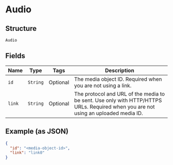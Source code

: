 
# Audio

## Structure

`Audio`

## Fields

| Name | Type | Tags | Description |
|  --- | --- | --- | --- |
| `id` | `String` | Optional | The media object ID. Required when you are not using a link. |
| `link` | `String` | Optional | The protocol and URL of the media to be sent. Use only with HTTP/HTTPS URLs. Required when you are not using an uploaded media ID. |

## Example (as JSON)

```json
{
  "id": "<media-object-id>",
  "link": "link0"
}
```

